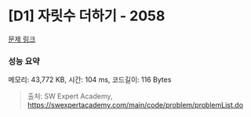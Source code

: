 # [D1] 자릿수 더하기 - 2058 

[문제 링크](https://swexpertacademy.com/main/code/problem/problemDetail.do?contestProbId=AV5QPRjqA10DFAUq) 

### 성능 요약

메모리: 43,772 KB, 시간: 104 ms, 코드길이: 116 Bytes



> 출처: SW Expert Academy, https://swexpertacademy.com/main/code/problem/problemList.do